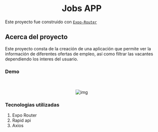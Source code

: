 <h1 align="center">Jobs APP </h1>

Este proyecto fue construido con [`Expo-Router`](https://expo.github.io/router)

## Acerca del proyecto

Este proyecto consta de la creación de una aplicación que permite ver la información de diferentes ofertas de empleo, así como filtrar las vacantes dependiendo los interes del usuario.




### Demo

<br>
 <div align="center">
    <br>
    <img src="" alt="img" width="auto" height="auto" />
    <br>
</div>

### Tecnologias utilizadas
1. Expo Router
2. Rapid api
3. Axios

